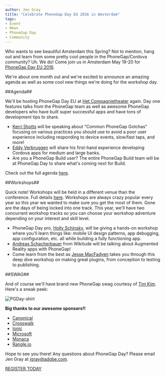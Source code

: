 ```yaml
---
author: Jen Gray
title: "Celebrate PhoneGap Day EU 2016 in Amsterdam"
tags:
- Event
- News
- PhoneGap Day
- Community
---
```


Who wants to see beautiful Amsterdam this Spring? Not to mention, hang out and learn from some pretty cool people in the PhoneGap/Cordova community? Uh. We do! Come join us in Amsterdam May 19-20 for [PhoneGap Day EU 2016](http://pgday.phonegap.com/eu2016/). 

We're about one month out and we're excited to announce an amazing agenda as well as some cool new things we're doing for the workshop day. 

##Agenda##

We'll be hosting PhoneGap Day EU at [Het Compagnietheater](http://www.compagnietheater.nl/compagnietheater.html) again. Day one features talks from the PhoneGap team as well as awesome PhoneGap developers who have built super successful apps and have tons of development tips to share.

- [Kerri Shotts](http://pgday.phonegap.com/eu2016/speaker/kerrishotts/) will be speaking about "Common PhoneGap Gotchas" focusing on various practices you should use to avoid a poor user experience including responding to device events, slow/fast taps, and more!
- [Eddy Verbruggen](http://pgday.phonegap.com/eu2016/speaker/eddyverbruggen/) will share his first-hand experience developing Cordova apps for medium and large banks.
- Are you a PhoneGap Build user? The entire PhoneGap Build team will be at PhoneGap Day to share what's coming next for Build.

Check out the full agenda [here](http://pgday.phonegap.com/eu2016/).

##Workshops##

Quick note! Workshops will be held in a different venue than the conference. Full details [here](http://pgday.phonegap.com/eu2016/). Workshops are always crazy popular every year so this year we wanted to make sure you get the most of them. Gone are the days of being locked into one track. This year, we'll have two concurrent workshop tracks so you can choose your workshop adventure depending on your interest and skill level.

- PhoneGap Day pro, [Holly Schinsky](http://pgday.phonegap.com/eu2016/speaker/hollyschinsky), will be giving a hands-on workshop where you'll learn things like: mobile UI design patterns, app debugging, app configuration, etc. all while building a fully functioning app.
- [Andreas Schacherbauer](http://pgday.phonegap.com/eu2016/speaker/andreasschacherbauer) from Wikitude will be talking about Augmented Reality apps with PhoneGap!
- Come learn from the best as [Jesse MacFadyen](http://pgday.phonegap.com/eu2016/speaker/purplecabbage) takes you through this deep dive workshop on making great plugins, from conception to testing to publishing.

##SWAG##

And of course we'll have brand new PhoneGap swag courtesy of [Tim Kim](https://twitter.com/timkim). Here's a sneak peek:

![PGDay-shirt](/blog/uploads/2016-03/samurai_swag.png)

**Big thanks to our awesome sponsors!!**

- [Canonical](http://www.canonical.com/)
- [Crosswalk](https://crosswalk-project.org/)
- [Ionic](http://ionic.io/)
- [Microsoft](https://www.microsoft.com)
- [Monaca](https://monaca.io/)
- [Rangle.io](http://rangle.io/)

Hope to see you there! Any questions about PhoneGap Day? Please email Jen Gray at jgray@adobe.com.

[REGISTER TODAY](http://pgday.phonegap.com/eu2016/)
